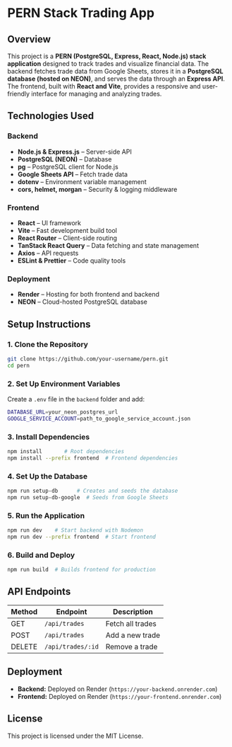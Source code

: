# PERN Stack Trading App

## Overview

This project is a **PERN (PostgreSQL, Express, React, Node.js) stack application** designed to track trades and visualize financial data. The backend fetches trade data from Google Sheets, stores it in a **PostgreSQL database (hosted on NEON)**, and serves the data through an **Express API**. The frontend, built with **React and Vite**, provides a responsive and user-friendly interface for managing and analyzing trades.

## Technologies Used

### **Backend**

- **Node.js & Express.js** – Server-side API
- **PostgreSQL (NEON)** – Database
- **pg** – PostgreSQL client for Node.js
- **Google Sheets API** – Fetch trade data
- **dotenv** – Environment variable management
- **cors, helmet, morgan** – Security & logging middleware

### **Frontend**

- **React** – UI framework
- **Vite** – Fast development build tool
- **React Router** – Client-side routing
- **TanStack React Query** – Data fetching and state management
- **Axios** – API requests
- **ESLint & Prettier** – Code quality tools

### **Deployment**

- **Render** – Hosting for both frontend and backend
- **NEON** – Cloud-hosted PostgreSQL database

## Setup Instructions

### **1. Clone the Repository**

```sh
git clone https://github.com/your-username/pern.git
cd pern
```

### **2. Set Up Environment Variables**

Create a `.env` file in the `backend` folder and add:

```sh
DATABASE_URL=your_neon_postgres_url
GOOGLE_SERVICE_ACCOUNT=path_to_google_service_account.json
```

### **3. Install Dependencies**

```sh
npm install       # Root dependencies
npm install --prefix frontend  # Frontend dependencies
```

### **4. Set Up the Database**

```sh
npm run setup-db      # Creates and seeds the database
npm run setup-db-google  # Seeds from Google Sheets
```

### **5. Run the Application**

```sh
npm run dev    # Start backend with Nodemon
npm run dev --prefix frontend  # Start frontend
```

### **6. Build and Deploy**

```sh
npm run build  # Builds frontend for production
```

## API Endpoints

| Method | Endpoint          | Description      |
| ------ | ----------------- | ---------------- |
| GET    | `/api/trades`     | Fetch all trades |
| POST   | `/api/trades`     | Add a new trade  |
| DELETE | `/api/trades/:id` | Remove a trade   |

## Deployment

- **Backend:** Deployed on Render (`https://your-backend.onrender.com`)
- **Frontend:** Deployed on Render (`https://your-frontend.onrender.com`)

## License

This project is licensed under the MIT License.

